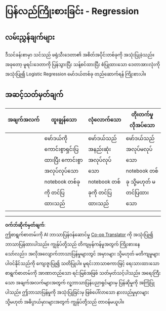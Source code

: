 <!--
CO_OP_TRANSLATOR_METADATA:
{
  "original_hash": "8af40209a41494068c1f42b14c0b450d",
  "translation_date": "2025-09-05T11:39:17+00:00",
  "source_file": "2-Regression/4-Logistic/assignment.md",
  "language_code": "my"
}
-->
# ပြန်လည်ကြိုးစားခြင်း - Regression

## လမ်းညွှန်ချက်များ

ဒီသင်ခန်းစာမှာ သင်သည် ဖရုံသီးဒေတာ၏ အစိတ်အပိုင်းတစ်ခုကို အသုံးပြုခဲ့သည်။ အခုတော့ မူရင်းဒေတာကို ပြန်သွားပြီး သန့်စင်ထားပြီး စံပြုထားသော ဒေတာအားလုံးကို အသုံးပြု၍ Logistic Regression မော်ဒယ်တစ်ခု တည်ဆောက်ရန် ကြိုးစားပါ။

## အဆင့်သတ်မှတ်ချက်

| အချက်အလက် | ထူးချွန်သော                                                               | လုံလောက်သော                                                     | တိုးတက်မှုလိုအပ်သော                                           |
| ----------- | ----------------------------------------------------------------------- | ------------------------------------------------------------ | ----------------------------------------------------------- |
|             | မော်ဒယ်ကို ကောင်းစွာရှင်းပြထားပြီး ကောင်းစွာအလုပ်လုပ်သော notebook တစ်ခုကို တင်ပြထားသည် | မော်ဒယ်သည် အနည်းဆုံးအလုပ်လုပ်သော notebook တစ်ခုကို တင်ပြထားသည် | မော်ဒယ်သည် အလုပ်မလုပ်သော notebook တစ်ခု သို့မဟုတ် မတင်ပြထားသော |

---

**ဝက်ဘ်ဆိုက်မှတ်ချက်**:  
ဤစာရွက်စာတမ်းကို AI ဘာသာပြန်ဝန်ဆောင်မှု [Co-op Translator](https://github.com/Azure/co-op-translator) ကို အသုံးပြု၍ ဘာသာပြန်ထားပါသည်။ ကျွန်ုပ်တို့သည် တိကျမှန်ကန်မှုအတွက် ကြိုးစားနေသော်လည်း၊ အလိုအလျောက်ဘာသာပြန်မှုများတွင် အမှားများ သို့မဟုတ် မတိကျမှုများ ပါဝင်နိုင်သည်ကို ကျေးဇူးပြု၍ သတိပြုပါ။ မူရင်းဘာသာစကားဖြင့် ရေးသားထားသော စာရွက်စာတမ်းကို အာဏာတည်သော ရင်းမြစ်အဖြစ် သတ်မှတ်သင့်ပါသည်။ အရေးကြီးသော အချက်အလက်များအတွက် လူ့ဘာသာပြန်ပညာရှင်များမှ ပြန်ဆိုမှုကို အကြံပြုပါသည်။ ဤဘာသာပြန်မှုကို အသုံးပြုခြင်းမှ ဖြစ်ပေါ်လာသော နားလည်မှုမှားများ သို့မဟုတ် အဓိပ္ပာယ်မှားများအတွက် ကျွန်ုပ်တို့သည် တာဝန်မယူပါ။